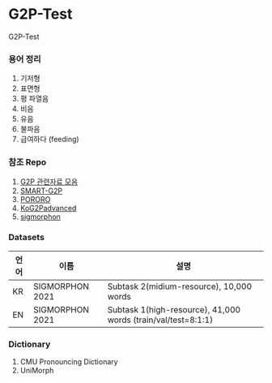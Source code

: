 # G2P-Test
G2P-Test

### 용어 정리

  1. 기저형
  2. 표면형
  3. 평 파열음
  4. 비음
  5. 유음
  6. 불파음
  7. 급여하다 (feeding)


### 참조 Repo

  1. [G2P 관련자료 모음](https://github.com/lifefeel/Grapheme-to-Phoneme)
  2. [SMART-G2P](https://github.com/SMART-TTS/SMART-G2P?fbclid=IwAR2EyuFnFOekhGn_LmVn8kW-QytRMRfwTVCq9pMQquF9ggQLDPvYxZRiwdM)
  3. [PORORO](https://github.com/kakaobrain/pororo)
  4. [KoG2Padvanced](https://github.com/seongmin-mun/KoG2Padvanced)
  5. [sigmorphon](https://github.com/sigmorphon/2021-task1)


### Datasets
  
  | 언어 | 이름 |설명|
  |----|--------|----|
  | KR | SIGMORPHON 2021 | Subtask 2(midium-resource), 10,000 words|
  | EN | SIGMORPHON 2021 | Subtask 1(high-resource), 41,000 words (train/val/test=8:1:1)|

### Dictionary
  
  1. CMU Pronouncing Dictionary
  2. UniMorph
